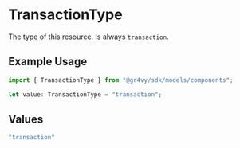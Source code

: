 # TransactionType

The type of this resource. Is always `transaction`.

## Example Usage

```typescript
import { TransactionType } from "@gr4vy/sdk/models/components";

let value: TransactionType = "transaction";
```

## Values

```typescript
"transaction"
```
